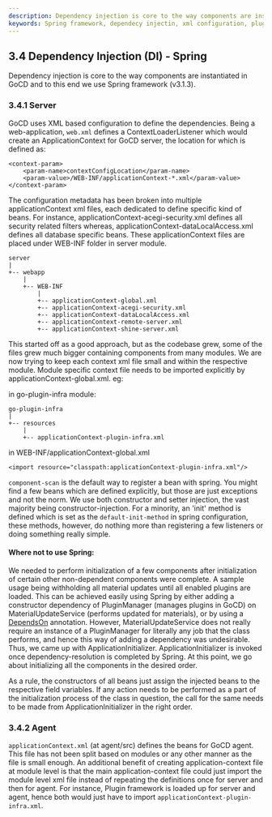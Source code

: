 ```yaml
---
description: Dependency injection is core to the way components are instantiated in GoCD and to this end we use Spring framework.
keywords: Spring framework, dependecy injectin, xml configuration, plugin development, gocd plugins
---
```


## 3.4 Dependency Injection (DI) - Spring

Dependency injection is core to the way components are instantiated in GoCD and to this end we use Spring framework (v3.1.3). 

### 3.4.1 Server

GoCD uses XML based configuration to define the dependencies. Being a web-application, `web.xml` defines a ContextLoaderListener which would create an ApplicationContext for GoCD server, the location for which is defined as:

	<context-param>
    	<param-name>contextConfigLocation</param-name>
    	<param-value>/WEB-INF/applicationContext-*.xml</param-value>
	</context-param>

The configuration metadata has been broken into multiple applicationContext xml files, each dedicated to define specific kind of beans. For instance, applicationContext-acegi-security.xml defines all security related filters whereas, applicationContext-dataLocalAccess.xml defines all database specific beans. These applicationContext files are placed under WEB-INF folder in server module.

    server
    |
    +-- webapp
        |
        +-- WEB-INF	    
	        |
            +-- applicationContext-global.xml
            +-- applicationContext-acegi-security.xml
            +-- applicationContext-dataLocalAccess.xml
            +-- applicationContext-remote-server.xml
            +-- applicationContext-shine-server.xml


This started off as a good approach, but as the codebase grew, some of the files grew much bigger containing components from many modules. We are now trying to keep each context xml file small and within the respective module. Module specific context file needs to be imported explicitly by applicationContext-global.xml.
eg:

in go-plugin-infra module:

    go-plugin-infra
    |
    +-- resources
        |
        +-- applicationContext-plugin-infra.xml

in WEB-INF/applicationContext-global.xml

``<import resource="classpath:applicationContext-plugin-infra.xml"/>``

`component-scan` is the default way to register a bean with spring. You might find a few beans which are defined explicitly, but those are just exceptions and not the norm.
We use both constructor and setter injection, the vast majority being constructor-injection. For a minority, an 'init' method is defined which is set as the `default-init-method` in spring configuration, these methods, however, do nothing more than registering a few listeners or doing something really simple.

#### Where not to use Spring:

We needed to perform initialization of a few components after initialization of certain other non-dependent components were complete. A sample usage being withholding all material updates until all enabled plugins are loaded.
This can be achieved easily using Spring by either adding a constructor dependency of PluginManager (manages plugins in GoCD) on MaterialUpdateService (performs updated for materials), or by using a <a href="http://docs.spring.io/spring/docs/3.1.3.RELEASE/javadoc-api/org/springframework/context/annotation/DependsOn.html">DependsOn</a> annotation. However, MaterialUpdateService does not really require an instance of a PluginManager for literally any job that the class performs, and hence this way of adding a dependency was undesirable. Thus, we came up with ApplicationInitializer. 
ApplicationInitializer is invoked once dependency-resolution is completed by Spring. At this point, we go about initializing all the components in the desired order. 

As a rule, the constructors of all beans just assign the injected beans to the respective field variables. If any action needs to be performed as a part of the initialization process of the class in question, the call for the same needs to be made from ApplicationInitializer in the right order. 

### 3.4.2 Agent

`applicationContext.xml` (at agent/src) defines the beans for GoCD agent. This file has not been split based on modules or any other manner as the file is small enough. An additional benefit of creating application-context file at module level is that the main application-context file could just import the module level xml file instead of repeating the definitions once for server and then for agent.
For instance, Plugin framework is loaded up for server and agent, hence both would just have to import  `applicationContext-plugin-infra.xml`. 

